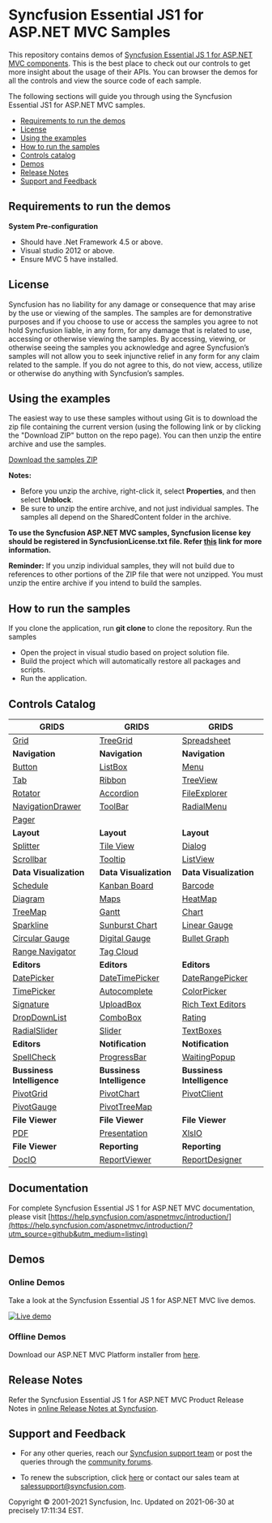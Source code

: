 # Syncfusion Essential JS1 for ASP.NET MVC Samples 

This repository contains demos of [Syncfusion Essential JS 1 for ASP.NET MVC components](https://www.syncfusion.com/products/jquery/aspnetmvc). This is the best place to check out our controls to get more insight about the usage of their APIs. You can browser the demos for all the controls and view the source code of each sample.

The following sections will guide you through using the Syncfusion Essential JS1 for ASP.NET MVC samples.

* [Requirements to run the demos](#requirements-to-run-the-demos)
* [License](#license)
* [Using the examples](#using-the-examples)
* [How to run the samples](#how-to-run-the-samples)
* [Controls catalog](#controls-catalog)
* [Demos](#demos)
* [Release Notes](#release-notes)
* [Support and Feedback](#support-and-feedback) 

## Requirements to run the demos 

**System Pre-configuration**

* Should have .Net Framework 4.5 or above.
* Visual studio 2012 or above.
* Ensure MVC 5 have installed.

## License

Syncfusion has no liability for any damage or consequence that may arise by the use or viewing of the samples. The samples are for demonstrative purposes and if you choose to use or access the samples you agree to not hold Syncfusion liable, in any form, for any damage that is related to use, accessing or otherwise viewing the samples. By accessing, viewing, or otherwise seeing the samples you acknowledge and agree Syncfusion’s samples will not allow you to seek injunctive relief in any form for any claim related to the sample. If you do not agree to this, do not view, access, utilize or otherwise do anything with Syncfusion’s samples.

## <a name="using-the-examples"></a>Using the examples ##

The easiest way to use these samples without using Git is to download the zip file containing the current version (using the following link or by clicking the "Download ZIP" button on the repo page). You can then unzip the entire archive and use the samples.

   [Download the samples ZIP](../../archive/master.zip)

   **Notes:** 
   * Before you unzip the archive, right-click it, select **Properties**, and then select **Unblock**.
   * Be sure to unzip the entire archive, and not just individual samples. The samples all depend on the SharedContent folder in the archive.  

**To use the Syncfusion ASP.NET MVC samples, Syncfusion license key should be registered in SyncfusionLicense.txt file. Refer [this](https://www.syncfusion.com/kb/9002?utm_source=github&utm_medium=listing) link for more information.**



**Reminder:** If you unzip individual samples, they will not build due to references to other portions of the ZIP file that were not unzipped. You must unzip the entire archive if you intend to build the samples.

## How to run the samples

 If you clone the application, run **git clone <repository-url>** to clone the repository.
Run the samples

* Open the project in visual studio based on project solution file.
* Build the project which will automatically restore all packages and scripts.
* Run the application.


## Controls Catalog

| <b>GRIDS<b> | <b>GRIDS<b> | <b>GRIDS<b> |
| ------------- | --------------- | ----------- |
|[Grid](https://mvc.syncfusion.com/demos/web/grid/default?utm_source=github&utm_medium=listing)|[TreeGrid](https://mvc.syncfusion.com/demos/web/treegrid/default?utm_source=github&utm_medium=listing)|[Spreadsheet](https://mvc.syncfusion.com/demos/web/spreadsheet/default?utm_source=github&utm_medium=listing)|
| <b>Navigation<b> | <b>Navigation<b> | <b>Navigation<b> |
|[Button](https://mvc.syncfusion.com/demos/web/button/default?utm_source=github&utm_medium=listing)|[ListBox](https://mvc.syncfusion.com/demos/web/listbox/default?utm_source=github&utm_medium=listing)|[Menu](https://mvc.syncfusion.com/demos/web/menu/default?utm_source=github&utm_medium=listing)|
|[Tab](https://mvc.syncfusion.com/demos/web/tab/default?utm_source=github&utm_medium=listing)|[Ribbon](https://mvc.syncfusion.com/demos/web/ribbon/default?utm_source=github&utm_medium=listing)|[TreeView](https://mvc.syncfusion.com/demos/web/treeview/default?utm_source=github&utm_medium=listing)|
|[Rotator](https://mvc.syncfusion.com/demos/web/rotator/default?utm_source=github&utm_medium=listing)|[Accordion](https://mvc.syncfusion.com/demos/web/accordion/default?utm_source=github&utm_medium=listing)|[FileExplorer](https://mvc.syncfusion.com/demos/web/fileexplorer/default?utm_source=github&utm_medium=listing)|
|[NavigationDrawer](https://mvc.syncfusion.com/demos/web/navigationdrawer/default?utm_source=github&utm_medium=listing)|[ToolBar](https://mvc.syncfusion.com/demos/web/toolbar/default?utm_source=github&utm_medium=listing)|[RadialMenu](https://mvc.syncfusion.com/demos/web/radialmenu/default?utm_source=github&utm_medium=listing)|
|[Pager](https://mvc.syncfusion.com/demos/web/pager/default?utm_source=github&utm_medium=listing)|
|<b>Layout</b>|<b>Layout</b>|<b>Layout</b> |
|[Splitter](https://mvc.syncfusion.com/demos/web/splitter/default?utm_source=github&utm_medium=listing)|[Tile View](https://mvc.syncfusion.com/demos/web/tileview/default?utm_source=github&utm_medium=listing)|[Dialog](https://mvc.syncfusion.com/demos/web/dialog/default?utm_source=github&utm_medium=listing)|
|[Scrollbar](https://mvc.syncfusion.com/demos/web/scrollbar/default?utm_source=github&utm_medium=listing)|[Tooltip](https://mvc.syncfusion.com/demos/web/tooltip/default?utm_source=github&utm_medium=listing)|[ListView](https://mvc.syncfusion.com/demos/web/listview/default?utm_source=github&utm_medium=listing)|
|<b>Data Visualization</b>|<b>Data Visualization</b>|<b>Data Visualization</b> |
|[Schedule](https://mvc.syncfusion.com/demos/web/schedule/default?utm_source=github&utm_medium=listing)|[Kanban Board](https://mvc.syncfusion.com/demos/web/kanbanboard/default?utm_source=github&utm_medium=listing)|[Barcode](https://mvc.syncfusion.com/demos/web/barcode/default?utm_source=github&utm_medium=listing)|
|[Diagram](https://mvc.syncfusion.com/demos/web/diagram/default?utm_source=github&utm_medium=listing)|[Maps](https://mvc.syncfusion.com/demos/web/maps/default?utm_source=github&utm_medium=listing)|[HeatMap](https://mvc.syncfusion.com/demos/web/heatmap/cellmapping?utm_source=github&utm_medium=listing)|
|[TreeMap](https://mvc.syncfusion.com/demos/web/treemap/customization?utm_source=github&utm_medium=listing)|[Gantt](https://mvc.syncfusion.com/demos/web/gantt/default?utm_source=github&utm_medium=listing)|[Chart](https://mvc.syncfusion.com/demos/web/chart/default?utm_source=github&utm_medium=listing)|
|[Sparkline](https://mvc.syncfusion.com/demos/web/sparkline/default?utm_source=github&utm_medium=listing)|[Sunburst Chart](https://mvc.syncfusion.com/demos/web/sunburst/default?utm_source=github&utm_medium=listing)|[Linear Gauge](https://mvc.syncfusion.com/demos/web/lineargauge/default?utm_source=github&utm_medium=listing)|
|[Circular Gauge](https://mvc.syncfusion.com/demos/web/circulargauge/default?utm_source=github&utm_medium=listing)|[Digital Gauge](https://mvc.syncfusion.com/demos/web/digitalgauge/default?utm_source=github&utm_medium=listing)|[Bullet Graph](https://mvc.syncfusion.com/demos/web/bulletgraph/default?utm_source=github&utm_medium=listing)|
|[Range Navigator](https://mvc.syncfusion.com/demos/web/rangenavigator/default?utm_source=github&utm_medium=listing)|[Tag Cloud](https://mvc.syncfusion.com/demos/web/tagcloud/default?utm_source=github&utm_medium=listing)| |
|<b>Editors</b>|<b>Editors</b>|<b>Editors</b> |
|[DatePicker](https://mvc.syncfusion.com/demos/web/datepicker/default?utm_source=github&utm_medium=listing)|[DateTimePicker](https://mvc.syncfusion.com/demos/web/datetimepicker/default?utm_source=github&utm_medium=listing)|[DateRangePicker](https://mvc.syncfusion.com/demos/web/daterangepicker/default?utm_source=github&utm_medium=listing)|
|[TimePicker](https://mvc.syncfusion.com/demos/web/timepicker/default?utm_source=github&utm_medium=listing)|[Autocomplete](https://mvc.syncfusion.com/demos/web/autocomplete/default?utm_source=github&utm_medium=listing)|[ColorPicker](https://mvc.syncfusion.com/demos/web/colorpicker/default?utm_source=github&utm_medium=listing)|
|[Signature](https://mvc.syncfusion.com/demos/web/signature/default?utm_source=github&utm_medium=listing)|[UploadBox](https://mvc.syncfusion.com/demos/web/upload/default?utm_source=github&utm_medium=listing)|[Rich Text Editors](https://mvc.syncfusion.com/demos/web/rte/default?utm_source=github&utm_medium=listing&utm_source=aurelia&utm_campaign=aurelia-github-samples)|
|[DropDownList](https://mvc.syncfusion.com/demos/web/dropdownlist/default?utm_source=github&utm_medium=listing)|[ComboBox](https://mvc.syncfusion.com/demos/web/combobox/default?utm_source=github&utm_medium=listing)|[Rating](https://mvc.syncfusion.com/demos/web/rating/default?utm_source=github&utm_medium=listing)|
|[RadialSlider](https://mvc.syncfusion.com/demos/web/radialslider/default?utm_source=github&utm_medium=listing)|[Slider](https://mvc.syncfusion.com/demos/web/slider/default?utm_source=github&utm_medium=listing)|[TextBoxes](https://mvc.syncfusion.com/demos/web/editor/default?utm_source=github&utm_medium=listing)|
|<b>Editors</b>|<b>Notification</b>|<b>Notification</b> |
|[SpellCheck](https://mvc.syncfusion.com/demos/web/spellcheck/default?utm_source=github&utm_medium=listing)|[ProgressBar](https://mvc.syncfusion.com/demos/web/progressbar/default?utm_source=github&utm_medium=listing)|[WaitingPopup](https://mvc.syncfusion.com/demos/web/waitingpopup/default?utm_source=github&utm_medium=listing)|
|<b>Bussiness Intelligence</b>|<b>Bussiness Intelligence</b>|<b>Bussiness Intelligence</b> |
|[PivotGrid](https://mvc.syncfusion.com/demos/web/pivotgrid/default?utm_source=github&utm_medium=listing)|[PivotChart](https://mvc.syncfusion.com/demos/web/pivotchart/default?utm_source=github&utm_medium=listing)|[PivotClient](https://mvc.syncfusion.com/demos/web/pivotclient/default?utm_source=github&utm_medium=listing)|
|[PivotGauge](https://mvc.syncfusion.com/demos/web/pivotgauge/default?utm_source=github&utm_medium=listing)|[PivotTreeMap](https://mvc.syncfusion.com/demos/web/pivottreemap/default?utm_source=github&utm_medium=listing)||
|<b>File Viewer</b>|<b>File Viewer</b>|<b>File Viewer</b>|
|[PDF](https://mvc.syncfusion.com/demos/web/pdf/default?utm_source=github&utm_medium=listing)|[Presentation](https://mvc.syncfusion.com/demos/web/presentation/default?utm_source=github&utm_medium=listing)|[XlsIO](https://mvc.syncfusion.com/demos/web/xlsio/create?utm_source=github&utm_medium=listing)|
|<b>File Viewer</b>|<b>Reporting</b>|<b>Reporting</b> |
|[DocIO](https://mvc.syncfusion.com/demos/web/docio/salesinvoice?utm_source=github&utm_medium=listing)|[ReportViewer](https://mvc.syncfusion.com/demos/web/reportviewer/default?utm_source=github&utm_medium=listing) |[ReportDesigner](https://mvc.syncfusion.com/demos/web/reportdesigner/default?utm_source=github&utm_medium=listing)|

## Documentation

For complete Syncfusion Essential JS 1 for ASP.NET MVC documentation, please visit [https://help.syncfusion.com/aspnetmvc/introduction/](https://help.syncfusion.com/aspnetmvc/introduction/?utm_source=github&utm_medium=listing)

## Demos

### Online Demos

Take a look at the Syncfusion Essential JS 1 for ASP.NET MVC live demos.

[![Live demo](http://dabuttonfactory.com/button.png?t=Live+demo&f=Calibri-Bold&ts=24&tc=fff&tshs=1&tshc=000&hp=20&vp=8&c=5&bgt=gradient&bgc=3d85c6&ebgc=073763)](https://mvc.syncfusion.com/demos/web/?utm_source=github&utm_medium=listing)

### Offline Demos

Download our ASP.NET MVC Platform installer from [here](https://www.syncfusion.com/downloads/aspnetmvc/?utm_source=github&utm_medium=listing).

## Release Notes

Refer the Syncfusion Essential JS 1 for ASP.NET MVC Product Release Notes in [online Release Notes at Syncfusion](https://help.syncfusion.com/aspnetmvc/release-notes/?utm_source=github&utm_medium=listing).

## Support and Feedback

* For any other queries, reach our [Syncfusion support team](https://www.syncfusion.com/support/directtrac/incidents/newincident?utm_source=github&utm_medium=listing) or post the queries through the [community forums](https://www.syncfusion.com/forums?utm_source=github&utm_medium=listing).

* To renew the subscription, click [here](https://www.syncfusion.com/sales/products?utm_source=github&utm_medium=listing) or contact our sales team at <salessupport@syncfusion.com>.

<p>Copyright © 2001-2021 Syncfusion, Inc. Updated on 2021-06-30 at precisely 17:11:34 EST.</p>
